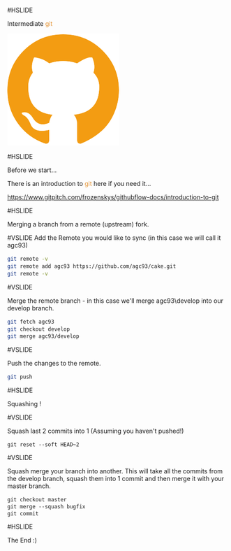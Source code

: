 #HSLIDE

Intermediate <span style="color:#e49436">git</span>

![Logo](assets/github.png)

#HSLIDE

Before we start...

There is an introduction to <span style="color:#e49436">git</span> here if you need it...

https://www.gitpitch.com/frozenskys/githubflow-docs/introduction-to-git

#HSLIDE

Merging a branch from a remote (upstream) fork.

#VSLIDE
Add the Remote you would like to sync (in this case we will call it agc93)

```bash
git remote -v
git remote add agc93 https://github.com/agc93/cake.git
git remote -v
```

#VSLIDE

Merge the remote branch - in this case we'll merge agc93\develop into our develop branch.

```bash
git fetch agc93
git checkout develop
git merge agc93/develop
```

#VSLIDE

Push the changes to the remote.

```bash
git push
```

#HSLIDE

Squashing !

#VSLIDE

Squash last 2 commits into 1 (Assuming you haven't pushed!)
```
git reset --soft HEAD~2
```

#VSLIDE

Squash merge your branch into another.
This will take all the commits from the develop branch, squash them into 1 commit and then merge it with your master branch.
```
git checkout master
git merge --squash bugfix
git commit
```

#HSLIDE

The End :)